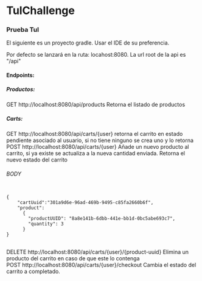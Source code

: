# TulChallenge

<h3>Prueba Tul</h3>
<p>
El siguiente es un proyecto gradle. Usar el IDE de su preferencia.
<p>

<p>
Por defecto se lanzará en la ruta: locahost:8080. La url root de la api es "/api"
</p>

<h4>Endpoints:</h4>

<h5>Productos:</h5>
GET http://localhost:8080/api/products Retorna el listado de productos

<h5>Carts:</h5>
GET  http://localhost:8080/api/carts/{user} retorna el carrito en estado pendiente asociado al usuario, si no tiene ninguno se crea uno y lo retorna <br>
POST http://localhost:8080/api/carts/{user} Añade un nuevo producto al carrito, si ya existe se actualiza a la nueva cantidad enviada.
Retorna el nuevo estado del carrito <br>
<h6>BODY</h6>
<pre>
<code>
{
	"cartUuid":"301a9d6e-96ad-469b-9495-c85fa2660b6f",
	"product":
	  {
	    "productUUID": "8a8e141b-6dbb-441e-bb1d-0bc5abe693c7",
	    "quantity": 3
	  }
} 
</code>
</pre>
DELETE http://localhost:8080/api/carts/{user}/{product-uuid} Elimina un producto del carrito en caso de que este lo contenga <br>
POST http://localhost:8080/api/carts/{user}/checkout   Cambia el estado del carrito a completado. 
